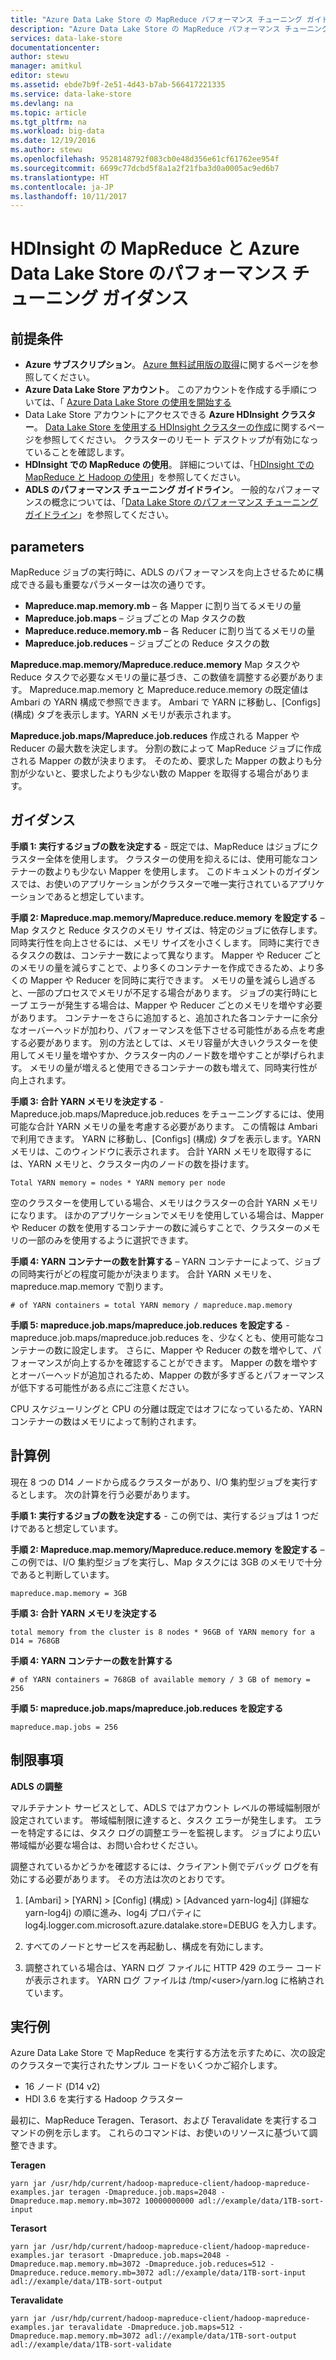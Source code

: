 ```yaml
---
title: "Azure Data Lake Store の MapReduce パフォーマンス チューニング ガイドライン | Microsoft Docs"
description: "Azure Data Lake Store の MapReduce パフォーマンス チューニング ガイドライン"
services: data-lake-store
documentationcenter: 
author: stewu
manager: amitkul
editor: stewu
ms.assetid: ebde7b9f-2e51-4d43-b7ab-566417221335
ms.service: data-lake-store
ms.devlang: na
ms.topic: article
ms.tgt_pltfrm: na
ms.workload: big-data
ms.date: 12/19/2016
ms.author: stewu
ms.openlocfilehash: 9528148792f083cb0e48d356e61cf61762ee954f
ms.sourcegitcommit: 6699c77dcbd5f8a1a2f21fba3d0a0005ac9ed6b7
ms.translationtype: HT
ms.contentlocale: ja-JP
ms.lasthandoff: 10/11/2017
---
```

# <a name="performance-tuning-guidance-for-mapreduce-on-hdinsight-and-azure-data-lake-store"></a>HDInsight の MapReduce と Azure Data Lake Store のパフォーマンス チューニング ガイダンス


## <a name="prerequisites"></a>前提条件

* **Azure サブスクリプション**。 [Azure 無料試用版の取得](https://azure.microsoft.com/pricing/free-trial/)に関するページを参照してください。
* **Azure Data Lake Store アカウント**。 このアカウントを作成する手順については、「 [Azure Data Lake Store の使用を開始する](data-lake-store-get-started-portal.md)
* Data Lake Store アカウントにアクセスできる **Azure HDInsight クラスター**。 [Data Lake Store を使用する HDInsight クラスターの作成](data-lake-store-hdinsight-hadoop-use-portal.md)に関するページを参照してください。 クラスターのリモート デスクトップが有効になっていることを確認します。
* **HDInsight での MapReduce の使用**。  詳細については、「[HDInsight での MapReduce と Hadoop の使用](https://docs.microsoft.com/en-us/azure/hdinsight/hdinsight-use-mapreduce)」を参照してください。  
* **ADLS のパフォーマンス チューニング ガイドライン**。  一般的なパフォーマンスの概念については、「[Data Lake Store のパフォーマンス チューニング ガイドライン](https://docs.microsoft.com/en-us/azure/data-lake-store/data-lake-store-performance-tuning-guidance)」を参照してください。  

## <a name="parameters"></a>parameters

MapReduce ジョブの実行時に、ADLS のパフォーマンスを向上させるために構成できる最も重要なパラメーターは次の通りです。

* **Mapreduce.map.memory.mb** – 各 Mapper に割り当てるメモリの量
* **Mapreduce.job.maps** – ジョブごとの Map タスクの数
* **Mapreduce.reduce.memory.mb** – 各 Reducer に割り当てるメモリの量
* **Mapreduce.job.reduces** – ジョブごとの Reduce タスクの数

**Mapreduce.map.memory/Mapreduce.reduce.memory** Map タスクや Reduce タスクで必要なメモリの量に基づき、この数値を調整する必要があります。  Mapreduce.map.memory と Mapreduce.reduce.memory の既定値は Ambari の YARN 構成で参照できます。  Ambari で YARN に移動し、[Configs] \(構成) タブを表示します。YARN メモリが表示されます。  

**Mapreduce.job.maps/Mapreduce.job.reduces** 作成される Mapper や Reducer の最大数を決定します。  分割の数によって MapReduce ジョブに作成される Mapper の数が決まります。  そのため、要求した Mapper の数よりも分割が少ないと、要求したよりも少ない数の Mapper を取得する場合があります。       

## <a name="guidance"></a>ガイダンス

**手順 1: 実行するジョブの数を決定する** - 既定では、MapReduce はジョブにクラスター全体を使用します。  クラスターの使用を抑えるには、使用可能なコンテナーの数よりも少ない Mapper を使用します。  このドキュメントのガイダンスでは、お使いのアプリケーションがクラスターで唯一実行されているアプリケーションであると想定しています。      

**手順 2: Mapreduce.map.memory/Mapreduce.reduce.memory を設定する** – Map タスクと Reduce タスクのメモリ サイズは、特定のジョブに依存します。  同時実行性を向上させるには、メモリ サイズを小さくします。  同時に実行できるタスクの数は、コンテナー数によって異なります。  Mapper や Reducer ごとのメモリの量を減らすことで、より多くのコンテナーを作成できるため、より多くの Mapper や Reducer を同時に実行できます。  メモリの量を減らし過ぎると、一部のプロセスでメモリが不足する場合があります。  ジョブの実行時にヒープ エラーが発生する場合は、Mapper や Reducer ごとのメモリを増やす必要があります。  コンテナーをさらに追加すると、追加された各コンテナーに余分なオーバーヘッドが加わり、パフォーマンスを低下させる可能性がある点を考慮する必要があります。  別の方法としては、メモリ容量が大きいクラスターを使用してメモリ量を増やすか、クラスター内のノード数を増やすことが挙げられます。  メモリの量が増えると使用できるコンテナーの数も増えて、同時実行性が向上されます。  

**手順 3: 合計 YARN メモリを決定する** - Mapreduce.job.maps/Mapreduce.job.reduces をチューニングするには、使用可能な合計 YARN メモリの量を考慮する必要があります。  この情報は Ambari で利用できます。  YARN に移動し、[Configs] \(構成) タブを表示します。YARN メモリは、このウィンドウに表示されます。  合計 YARN メモリを取得するには、YARN メモリと、クラスター内のノードの数を掛けます。

    Total YARN memory = nodes * YARN memory per node
空のクラスターを使用している場合、メモリはクラスターの合計 YARN メモリになります。  ほかのアプリケーションでメモリを使用している場合は、Mapper や Reducer の数を使用するコンテナーの数に減らすことで、クラスターのメモリの一部のみを使用するように選択できます。  

**手順 4: YARN コンテナーの数を計算する** – YARN コンテナーによって、ジョブの同時実行がどの程度可能かが決まります。  合計 YARN メモリを、mapreduce.map.memory で割ります。  

    # of YARN containers = total YARN memory / mapreduce.map.memory

**手順 5: mapreduce.job.maps/mapreduce.job.reduces を設定する** - mapreduce.job.maps/mapreduce.job.reduces を、少なくとも、使用可能なコンテナーの数に設定します。  さらに、Mapper や Reducer の数を増やして、パフォーマンスが向上するかを確認することができます。  Mapper の数を増やすとオーバーヘッドが追加されるため、Mapper の数が多すぎるとパフォーマンスが低下する可能性がある点にご注意ください。  

CPU スケジューリングと CPU の分離は既定ではオフになっているため、YARN コンテナーの数はメモリによって制約されます。

## <a name="example-calculation"></a>計算例

現在 8 つの D14 ノードから成るクラスターがあり、I/O 集約型ジョブを実行するとします。  次の計算を行う必要があります。

**手順 1: 実行するジョブの数を決定する** - この例では、実行するジョブは 1 つだけであると想定しています。  

**手順 2: Mapreduce.map.memory/Mapreduce.reduce.memory を設定する** – この例では、I/O 集約型ジョブを実行し、Map タスクには 3GB のメモリで十分であると判断しています。

    mapreduce.map.memory = 3GB
**手順 3: 合計 YARN メモリを決定する**

    total memory from the cluster is 8 nodes * 96GB of YARN memory for a D14 = 768GB
**手順 4: YARN コンテナーの数を計算する**

    # of YARN containers = 768GB of available memory / 3 GB of memory =   256

**手順 5: mapreduce.job.maps/mapreduce.job.reduces を設定する**

    mapreduce.map.jobs = 256

## <a name="limitations"></a>制限事項

**ADLS の調整**

マルチテナント サービスとして、ADLS ではアカウント レベルの帯域幅制限が設定されています。  帯域幅制限に達すると、タスク エラーが発生します。 エラーを特定するには、タスク ログの調整エラーを監視します。  ジョブにより広い帯域幅が必要な場合は、お問い合わせください。   

調整されているかどうかを確認するには、クライアント側でデバッグ ログを有効にする必要があります。 その方法は次のとおりです。

1. [Ambari] > [YARN] > [Config] \(構成) > [Advanced yarn-log4j] \(詳細な yarn-log4j) の順に進み、log4j プロパティに log4j.logger.com.microsoft.azure.datalake.store=DEBUG を入力します。

2. すべてのノードとサービスを再起動し、構成を有効にします。

3. 調整されている場合は、YARN ログ ファイルに HTTP 429 のエラー コードが表示されます。 YARN ログ ファイルは /tmp/&lt;user&gt;/yarn.log に格納されています。

## <a name="examples-to-run"></a>実行例

Azure Data Lake Store で MapReduce を実行する方法を示すために、次の設定のクラスターで実行されたサンプル コードをいくつかご紹介します。

* 16 ノード (D14 v2)
* HDI 3.6 を実行する Hadoop クラスター

最初に、MapReduce Teragen、Terasort、および Teravalidate を実行するコマンドの例を示します。  これらのコマンドは、お使いのリソースに基づいて調整できます。

**Teragen**

    yarn jar /usr/hdp/current/hadoop-mapreduce-client/hadoop-mapreduce-examples.jar teragen -Dmapreduce.job.maps=2048 -Dmapreduce.map.memory.mb=3072 10000000000 adl://example/data/1TB-sort-input

**Terasort**

    yarn jar /usr/hdp/current/hadoop-mapreduce-client/hadoop-mapreduce-examples.jar terasort -Dmapreduce.job.maps=2048 -Dmapreduce.map.memory.mb=3072 -Dmapreduce.job.reduces=512 -Dmapreduce.reduce.memory.mb=3072 adl://example/data/1TB-sort-input adl://example/data/1TB-sort-output

**Teravalidate**

    yarn jar /usr/hdp/current/hadoop-mapreduce-client/hadoop-mapreduce-examples.jar teravalidate -Dmapreduce.job.maps=512 -Dmapreduce.map.memory.mb=3072 adl://example/data/1TB-sort-output adl://example/data/1TB-sort-validate
